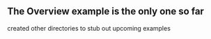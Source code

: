 ## The Overview example is the only one so far

created other directories to stub out upcoming examples